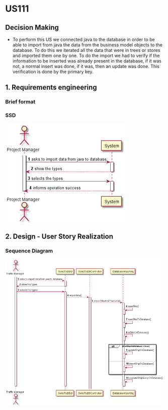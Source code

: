 # US111


## Decision Making

* To perform this US we connected java to the database in order to be able to import from java the data from the business model objects to the database. To do this we iterated all the data that were in trees or stores and imported them one by one. To do the import we had to verify if the information to be inserted was already present in the database, if it was not, a normal insert was done, if it was, then an update was done. This verification is done by the primary key.


## 1. Requirements engineering

### Brief format

### SSD

![SSD_US111.png](US111_SSD.png)


## 2. Design - User Story Realization


### Sequence Diagram

![SD_US201.png](US111_SD.png)

